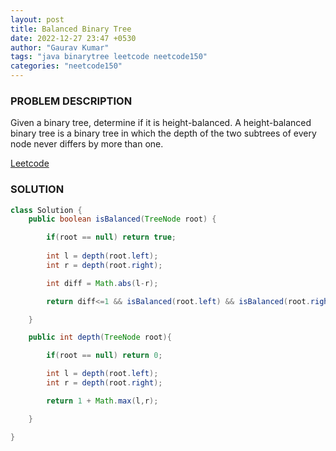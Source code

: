 ```yaml
---
layout: post
title: Balanced Binary Tree
date: 2022-12-27 23:47 +0530
author: "Gaurav Kumar"
tags: "java binarytree leetcode neetcode150"
categories: "neetcode150"
---
```


### PROBLEM DESCRIPTION

Given a binary tree, determine if it is height-balanced. A height-balanced binary tree is a binary tree in which the depth of the two subtrees of every node never differs by more than one.

[Leetcode](https://leetcode.com/problems/balanced-binary-tree/description/)

### SOLUTION

```java
class Solution {
    public boolean isBalanced(TreeNode root) {

        if(root == null) return true;
        
        int l = depth(root.left);
        int r = depth(root.right);

        int diff = Math.abs(l-r);

        return diff<=1 && isBalanced(root.left) && isBalanced(root.right);

    }

    public int depth(TreeNode root){

        if(root == null) return 0;

        int l = depth(root.left);
        int r = depth(root.right);

        return 1 + Math.max(l,r);

    }

}
```
